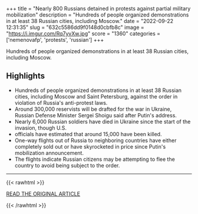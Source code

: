 +++
title = "Nearly 800 Russians detained in protests against partial military mobilization"
description = "Hundreds of people organized demonstrations in at least 38 Russian cities, including Moscow."
date = "2022-09-22 12:31:35"
slug = "632c5586dd9f0148d0cbfb8c"
image = "https://i.imgur.com/Rq7yvXw.jpg"
score = "1360"
categories = ['nemenovafp', 'protests', 'russian']
+++

Hundreds of people organized demonstrations in at least 38 Russian cities, including Moscow.

## Highlights

- Hundreds of people organized demonstrations in at least 38 Russian cities, including Moscow and Saint Petersburg, against the order in violation of Russia's anti-protest laws.
- Around 300,000 reservists will be drafted for the war in Ukraine, Russian Defense Minister Sergei Shoigu said after Putin's address.
- Nearly 6,000 Russian soldiers have died in Ukraine since the start of the invasion, though U.S.
- officials have estimated that around 15,000 have been killed.
- One-way flights out of Russia to neighboring countries have either completely sold out or have skyrocketed in price since Putin's mobilization announcement.
- The flights indicate Russian citizens may be attempting to flee the country to avoid being subject to the order.

---

{{< rawhtml >}}
  <p class="article-category">
    <a target="_blank" href="https://www.axios.com/2022/09/21/russia-flights-putin-partial-mobilization-protests">READ THE ORIGINAL ARTICLE</a>
  </p>
{{< /rawhtml >}}
